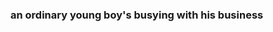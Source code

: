 <head>
  <link rel="stylesheet" href="./styles">
</head>

<h3>an ordinary young boy's busying with his business</h3>
